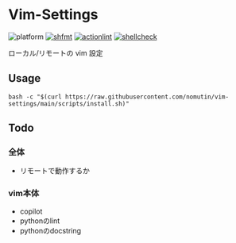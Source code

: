 # Vim-Settings

![platform](https://img.shields.io/badge/platform-linux%20|%20macos-blue)
[![shfmt](https://github.com/nomutin/vim-settings/actions/workflows/shfmt.yml/badge.svg)](https://github.com/nomutin/vim-settings/actions/workflows/shfmt.yml)
[![actionlint](https://github.com/nomutin/vim-settings/actions/workflows/actionlint.yml/badge.svg)](https://github.com/nomutin/vim-settings/actions/workflows/actionlint.yml)
[![shellcheck](https://github.com/nomutin/vim-settings/actions/workflows/shellcheck.yml/badge.svg)](https://github.com/nomutin/vim-settings/actions/workflows/shellcheck.yml)

ローカル/リモートの vim 設定

## Usage

```shell
bash -c "$(curl https://raw.githubusercontent.com/nomutin/vim-settings/main/scripts/install.sh)"
```

## Todo

### 全体

- リモートで動作するか

### vim本体

- copilot
- pythonのlint
- pythonのdocstring

